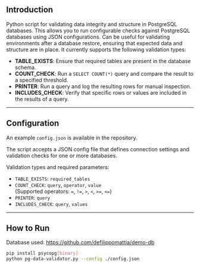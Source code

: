 ## Introduction

Python script for validating data integrity and structure in PostgreSQL databases. This allows you to run configurable checks against PostgreSQL databases using JSON configurations. Can be useful for validating environments after a database restore, ensuring that expected data and structure are in place. It currently supports the following validation types:

- **TABLE_EXISTS**: Ensure that required tables are present in the database schema.
- **COUNT_CHECK**: Run a `SELECT COUNT(*)` query and compare the result to a specified threshold.
- **PRINTER**: Run a query and log the resulting rows for manual inspection.
- **INCLUDES_CHECK**: Verify that specific rows or values are included in the results of a query.
---

## Configuration

An example `config.json` is available in the repository.

The script accepts a JSON config file that defines connection settings and validation checks for one or more databases.

Validation types and required parameters:
- `TABLE_EXISTS`: `required_tables`
- `COUNT_CHECK`: `query`, `operator`, `value`  
  (Supported operators: `=`, `!=`, `>`, `<`, `>=`, `<=`)
- `PRINTER`: `query`
- `INCLUDES_CHECK`: `query`, `values`
---

## How to Run

Database used: https://github.com/defilippomattia/demo-db

```bash
pip install psycopg[binary]
python pg-data-validator.py --config ./config.json
```